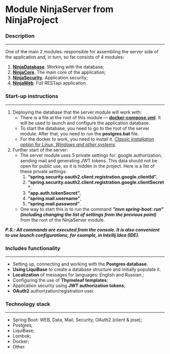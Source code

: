 Module NinjaServer from NinjaProject
=============================

### Description
___

One of the main 2 modules: responsible for assembling the server side of the application and, in turn, so far consists
of 4 modules:
1. **[NinjaDatabase](https://github.com/Bangerok/NinjaProject/tree/master/NinjaServer/ninja-database)**.
   Working with the database;
2. **[NinjaCore](https://github.com/Bangerok/NinjaProject/tree/master/NinjaServer/ninja-database)**.
   The main core of the application;
3. **[NinjaSecurity](https://github.com/Bangerok/NinjaProject/tree/master/NinjaServer/ninja-security)**.
   Application security;
4. **[NinjaWeb](https://github.com/Bangerok/NinjaProject/tree/master/NinjaServer/ninja-web)**. Full RESTapi application.

### Start-up instructions
___

1. Deploying the database that the server module will work with:
    - There is a file at the root of this module
      — **[docker-compose.yml](https://github.com/Bangerok/NinjaProject/blob/master/docker/postgresql/postgres-compose.yml)**.
      It will be used to launch and configure the application database.
    - To start the database, you need to go to the root of the server module. After that, you need to run the 
      **postgres.bat** file.
    - For the docker to work, you need to install it.
      _[Classic installation option for Linux, Windows and other systems](https://docs.docker.com/engine/install/)_.
2. Further start of the server:
    - The server module uses 5 private settings for: google authorization, sending mail and generating JWT tokens. This
      data should not be open for public use, so it is hidden in the project. Here is a list of these private settings:
        1. **“spring.security.oauth2.client.registration.google.clientId”**,
        2. **“spring.security.oauth2.client.registration.google.clientSecret”**,
        3. **“app.auth.tokenSecret”**,
        4. **“spring.mail.username”**,
        5. **“spring.mail.password”**.
    - One way to start this is to run the command _**”mvn spring-boot: run” (including changing the list of settings
      from the previous point)**_ from the root of the NinjaServer module.

_**P.S.: All commands are executed from the console. It is also convenient to use launch configurations, for example, in
Intellij Idea (IDE).**_

### Includes functionality
___

- Setting up, connecting and working with the **Postgres database**.
- **Using LiquiBase** to create a database structure and initially populate it.
- **Localization** of messages for languages: English and Russian.;
- Configuring the use of **Thymeleaf templates**;
- Application security using **JWT authorization tokens**;
- **OAuth2** authorization/registration user.

### Technology stack
___

- Spring Boot: WEB, Data, Mail, Security, OAuth2 (client & jose);
- Postgres;
- LiquiBase;
- Lombok;
- Docker;
- Other.